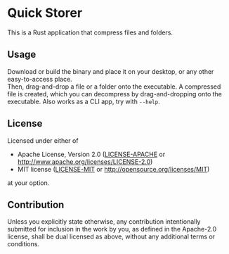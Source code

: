 # Quick Storer

This is a Rust application that compress files and folders.

## Usage

Download or build the binary and place it on your desktop, or any other easy-to-access place.  
Then, drag-and-drop a file or a folder onto the executable. A compressed file is created, which you can decompress by drag-and-dropping onto the executable.
Also works as a CLI app, try with `--help`.

## License

Licensed under either of

* Apache License, Version 2.0
   ([LICENSE-APACHE](LICENSE-APACHE) or <http://www.apache.org/licenses/LICENSE-2.0>)
* MIT license
   ([LICENSE-MIT](LICENSE-MIT) or <http://opensource.org/licenses/MIT>)

at your option.

## Contribution

Unless you explicitly state otherwise, any contribution intentionally submitted
for inclusion in the work by you, as defined in the Apache-2.0 license, shall be
dual licensed as above, without any additional terms or conditions.
